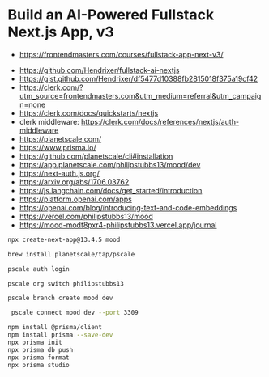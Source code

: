 # Build an AI-Powered Fullstack Next.js App, v3

- <https://frontendmasters.com/courses/fullstack-app-next-v3/>

* <https://github.com/Hendrixer/fullstack-ai-nextjs>
* <https://gist.github.com/Hendrixer/df5477d10388fb2815018f375a19cf42>
* <https://clerk.com/?utm_source=frontendmasters.com&utm_medium=referral&utm_campaign=none>
* <https://clerk.com/docs/quickstarts/nextjs>
* clerk middleware: <https://clerk.com/docs/references/nextjs/auth-middleware>
* <https://planetscale.com/>
* <https://www.prisma.io/>
* <https://github.com/planetscale/cli#installation>
* <https://app.planetscale.com/philipstubbs13/mood/dev>
* <https://next-auth.js.org/>
* <https://arxiv.org/abs/1706.03762>
* <https://js.langchain.com/docs/get_started/introduction>
* <https://platform.openai.com/apps>
* <https://openai.com/blog/introducing-text-and-code-embeddings>
* <https://vercel.com/philipstubbs13/mood>
* <https://mood-modt8pxr4-philipstubbs13.vercel.app/journal>

```bash
npx create-next-app@13.4.5 mood
```

```bash
brew install planetscale/tap/pscale
```

```bash
pscale auth login
```

```bash
pscale org switch philipstubbs13
```

```bash
pscale branch create mood dev
```

```bash
 pscale connect mood dev --port 3309
```

```bash
npm install @prisma/client
npm install prisma --save-dev
npx prisma init
npx prisma db push
npx prisma format
npx prisma studio
```
